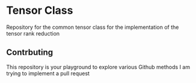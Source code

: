 # Tensor Class
Repository for the common tensor class for the implementation of the tensor rank reduction

## Contrbuting

This repository is your playground to explore various Github methods
I am trying to implement a pull request